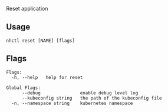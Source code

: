 Reset application

## Usage

```
nhctl reset [NAME] [flags]
```

## Flags

```
Flags:
  -h, --help   help for reset

Global Flags:
      --debug               enable debug level log
      --kubeconfig string   the path of the kubeconfig file
  -n, --namespace string    kubernetes namespace
```

